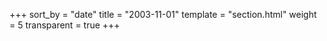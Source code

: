 +++
sort_by = "date"
title = "2003-11-01"
template = "section.html"
weight = 5
transparent = true
+++
